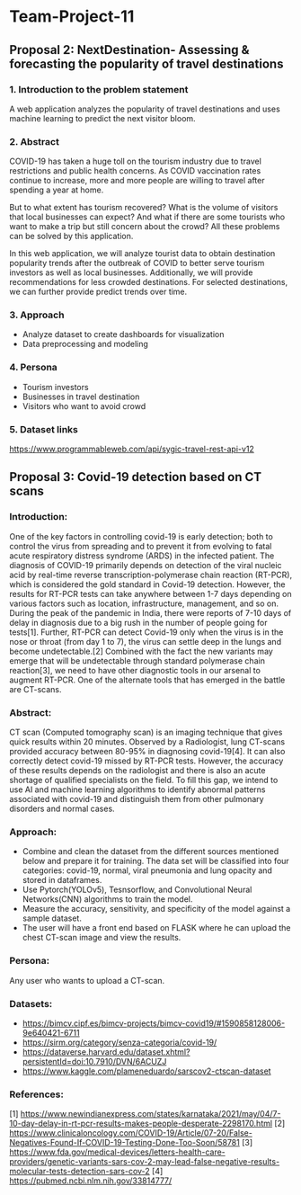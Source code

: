 # Team-Project-11
## Proposal 2: NextDestination- Assessing & forecasting the popularity of travel destinations

### 1. Introduction to the problem statement
A web application analyzes the popularity of travel destinations and uses machine learning to predict the next visitor bloom.

### 2. Abstract 
COVID-19 has taken a huge toll on the tourism industry due to travel restrictions and public health concerns. As COVID vaccination rates continue to increase, more and more people are willing to travel after spending a year at home.

But to what extent has tourism recovered? What is the volume of visitors that local businesses can expect? And what if there are some tourists who want to make a trip but still concern about the crowd? All these problems can be solved by this application.

In this web application, we will analyze tourist data to obtain destination popularity trends after the outbreak of COVID to better serve tourism investors as well as local businesses. Additionally, we will provide recommendations for less crowded destinations. For selected destinations, we can further provide predict trends over time.

### 3. Approach
- Analyze dataset to create dashboards for visualization
- Data preprocessing and modeling

### 4. Persona
- Tourism investors 
- Businesses in travel destination
- Visitors who want to avoid crowd

### 5. Dataset links
https://www.programmableweb.com/api/sygic-travel-rest-api-v12


## Proposal 3: Covid-19 detection based on CT scans

### Introduction:

One of the key factors in controlling covid-19 is early detection; both to control the virus from spreading and to prevent it from evolving to fatal acute respiratory distress syndrome (ARDS) in the infected patient. The diagnosis of COVID-19 primarily depends on detection of the viral nucleic acid by real-time reverse transcription-polymerase chain reaction (RT-PCR), which is considered the gold standard in Covid-19 detection. However, the results for RT-PCR tests can take anywhere between 1-7 days depending on various factors such as location, infrastructure, management, and so on. During the peak of the pandemic in India, there were reports of 7-10 days of delay in diagnosis due to a big rush in the number of people going for tests[1]. Further, RT-PCR can detect Covid-19 only when the virus is in the nose or throat (from day 1 to 7), the virus can settle deep in the lungs and become undetectable.[2] Combined with the fact the new variants may emerge that will be undetectable through standard polymerase chain reaction[3], we need to have other diagnostic tools in our arsenal to augment RT-PCR.
One of the alternate tools that has emerged in the battle are CT-scans.

### Abstract:

CT scan (Computed tomography scan) is an imaging technique that gives quick results within 20 minutes. Observed by a Radiologist, lung CT-scans provided accuracy between 80-95% in diagnosing covid-19[4]. It can also correctly detect covid-19 missed by RT-PCR tests. However, the accuracy of these results depends on the radiologist and there is also an acute shortage of qualified specialists on the field. To fill this gap, we intend to use AI and machine learning algorithms to identify abnormal patterns associated with covid-19 and distinguish them from other pulmonary disorders and normal cases.

### Approach:

- Combine and clean the dataset from the different sources mentioned below and prepare it for training. The data set will be classified into four categories: covid-19, normal, viral pneumonia and lung opacity and stored in dataframes. 
- Use Pytorch(YOLOv5), Tesnsorflow, and Convolutional Neural Networks(CNN) algorithms to train the model.
- Measure the accuracy, sensitivity, and specificity of the model against a sample dataset. 
- The user will have a front end based on FLASK where he can upload the chest CT-scan image and view the results.

### Persona:
Any user who wants to upload a CT-scan.

### Datasets:
- https://bimcv.cipf.es/bimcv-projects/bimcv-covid19/#1590858128006-9e640421-6711
- https://sirm.org/category/senza-categoria/covid-19/
- https://dataverse.harvard.edu/dataset.xhtml?persistentId=doi:10.7910/DVN/6ACUZJ
- https://www.kaggle.com/plameneduardo/sarscov2-ctscan-dataset


### References:
[1] https://www.newindianexpress.com/states/karnataka/2021/may/04/7-10-day-delay-in-rt-pcr-results-makes-people-desperate-2298170.html
[2] https://www.clinicaloncology.com/COVID-19/Article/07-20/False-Negatives-Found-If-COVID-19-Testing-Done-Too-Soon/58781
[3] https://www.fda.gov/medical-devices/letters-health-care-providers/genetic-variants-sars-cov-2-may-lead-false-negative-results-molecular-tests-detection-sars-cov-2
[4] https://pubmed.ncbi.nlm.nih.gov/33814777/

